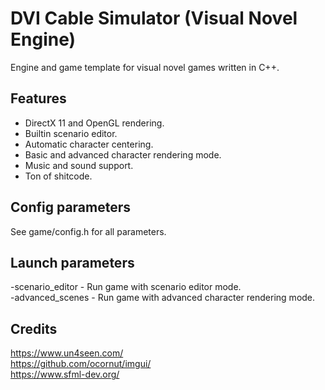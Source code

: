 # DVI Cable Simulator (Visual Novel Engine)
Engine and game template for visual novel games written in C++.

## Features

- DirectX 11 and OpenGL rendering.
- Builtin scenario editor.
- Automatic character centering.
- Basic and advanced character rendering mode.
- Music and sound support.
- Ton of shitcode.

## Config parameters

See game/config.h for all parameters.  

## Launch parameters

-scenario_editor - Run game with scenario editor mode.  
-advanced_scenes - Run game with advanced character rendering mode.  

## Credits

https://www.un4seen.com/  
https://github.com/ocornut/imgui/  
https://www.sfml-dev.org/  
